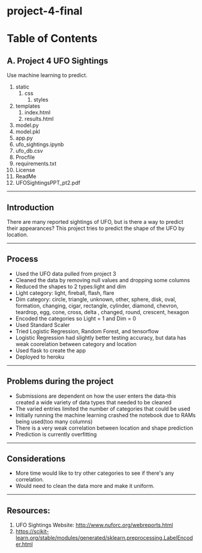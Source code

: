 # project-4-final

# Table of Contents

## A. Project 4 UFO Sightings
Use machine learning to predict.

1. static
    1. css
       1. styles
2. templates
    1. index.html
    2. results.html
3. model.py
4. model.pkl
5. app.py
6. ufo_sightings.ipynb
7. ufo_db.csv
8. Procfile
9. requirements.txt
10. License
11. ReadMe
12. UFOSightingsPPT_pt2.pdf

-----------
## Introduction

  There are many reported sightings of UFO, but is there a way to predict their appearances? This project tries to predict the shape of the UFO by location.

-----------
## Process

  - Used the UFO data pulled from project 3
  - Cleaned the data by removing null values and dropping some columns
  - Reduced the shapes to 2 types:light and dim
  - Light category: light, fireball, flash, flare
  - Dim category: circle, triangle, unknown, other, sphere, disk, oval, formation, changing, cigar, rectangle, cylinder, diamond, chevron, teardrop, egg, cone, cross, delta , changed, round, crescent, hexagon 
  - Encoded the categories so Light = 1 and Dim = 0
  - Used Standard Scaler
  - Tried Logistic Regression, Random Forest, and tensorflow
  - Logistic Regression had slightly better testing accuracy, but data has weak coorelation between category and location
  - Used flask to create the app
  - Deployed to heroku

-----------
## Problems during the project

  - Submissions are dependent on how the user enters the data-this created a wide variety of data types that needed to be cleaned
  - The varied entries limited the number of categories that could be used
  - Initially running the machine learning crashed the notebook due to RAMs being used(too many columns)
  - There is a very weak correlation between location and shape prediction
  - Prediction is currently overfitting


-----------
## Considerations

  - More time would like to try other categories to see if there's any correlation.
  - Would need to clean the data more and make it uniform.

-----------

## Resources:
1. UFO Sightings Website: http://www.nuforc.org/webreports.html
2. https://scikit-learn.org/stable/modules/generated/sklearn.preprocessing.LabelEncoder.html
